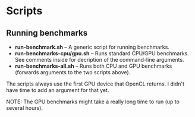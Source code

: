 # Scripts

## Running benchmarks

 * **run-benchmark.sh** &ndash; A generic script for running benchmarks.
 * **run-benchmarks-cpu/gpu.sh** &ndash; Runs standard CPU/GPU benchmarks. See comments inside for decription of the command-line arguments.
 * **run-benchmarks-all.sh** &ndash; Runs both CPU and GPU benchmarks (forwards arguments to the two scripts above).

The scripts always use the first GPU device that OpenCL returns. I didn't have time to add an argument for that yet.

NOTE: The GPU benchmarks might take a really long time to run (up to several hours).
